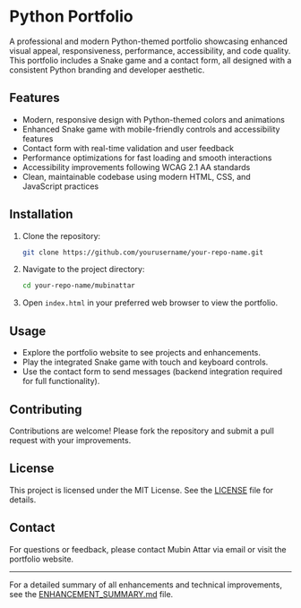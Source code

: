 # Python Portfolio

A professional and modern Python-themed portfolio showcasing enhanced visual appeal, responsiveness, performance, accessibility, and code quality. This portfolio includes a Snake game and a contact form, all designed with a consistent Python branding and developer aesthetic.

## Features

- Modern, responsive design with Python-themed colors and animations
- Enhanced Snake game with mobile-friendly controls and accessibility features
- Contact form with real-time validation and user feedback
- Performance optimizations for fast loading and smooth interactions
- Accessibility improvements following WCAG 2.1 AA standards
- Clean, maintainable codebase using modern HTML, CSS, and JavaScript practices

## Installation

1. Clone the repository:
   ```bash
   git clone https://github.com/yourusername/your-repo-name.git
   ```
2. Navigate to the project directory:
   ```bash
   cd your-repo-name/mubinattar
   ```
3. Open `index.html` in your preferred web browser to view the portfolio.

## Usage

- Explore the portfolio website to see projects and enhancements.
- Play the integrated Snake game with touch and keyboard controls.
- Use the contact form to send messages (backend integration required for full functionality).

## Contributing

Contributions are welcome! Please fork the repository and submit a pull request with your improvements.

## License

This project is licensed under the MIT License. See the [LICENSE](LICENSE) file for details.

## Contact

For questions or feedback, please contact Mubin Attar via email or visit the portfolio website.

---

For a detailed summary of all enhancements and technical improvements, see the [ENHANCEMENT_SUMMARY.md](ENHANCEMENT_SUMMARY.md) file.
